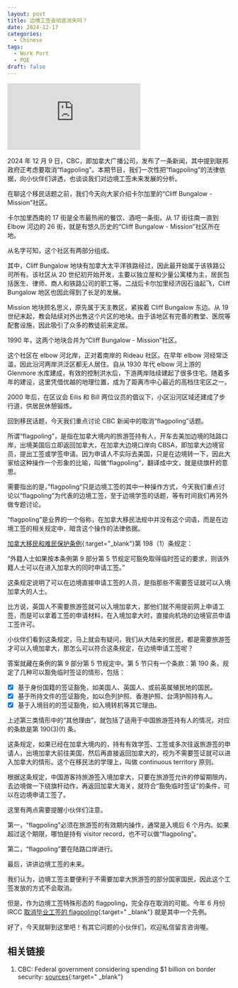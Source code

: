 ```yaml
---
layout: post
title: 边境工签会彻底消失吗？
date: 2024-12-17
categories:
  - Chinese
tags:
  - Work Port
  - POE
draft: false
---
```


<div class="videoWrapper">
<iframe src="https://www.youtube.com/embed/y0HdyQ8frOo" title="YouTube video player" frameborder="0" allow="accelerometer; autoplay; clipboard-write; encrypted-media; gyroscope; picture-in-picture" allowfullscreen></iframe>
</div>
<div style="display: flex; align-items: flex-start; justify-content: center; font-size: 14px; color: #777;"></div>

<!-- more -->

2024 年 12 月 9 日，CBC，即加拿大广播公司，发布了一条新闻，其中提到联邦政府正考虑要取消“flagpoling”。本期节目，我们一次性把“flagpoling”的法律依据，向小伙伴们讲透，也谈谈我们对边境工签未来发展的分析。

在聊这个移民话题之前，我们今天向大家介绍卡尔加里的“Cliff Bungalow - Mission”社区。

卡尔加里西南的 17 街是全市最热闹的餐饮、酒吧一条街。从 17 街往南一直到 Elbow 河边的 26 街，就是有悠久历史的“Cliff Bungalow - Mission”社区所在地。

从名字可知，这个社区有两部分组成。

其中，Cliff Bungalow 地块有加拿大太平洋铁路经过，因此最开始属于该铁路公司所有。该社区从 20 世纪初开始开发，主要以独立屋和少量公寓楼为主，居民包括医生、律师、商人和铁路公司的职工等。二战后卡尔加里经济因石油起飞，Cliff Bungalow 地区也因此得到了长足的发展。

Mission 地块顾名思义，原先属于天主教区，紧挨着 Cliff Bungalow 东边。从 19 世纪末起，教会陆续对外出售这个片区的地块。由于该地区有完善的教堂、医院等配套设施，因此吸引了众多的教徒前来定居。

1990 年，这两个地块合并为“Cliff Bungalow - Mission”社区。

这个社区在 elbow 河北岸，正对着南岸的 Rideau 社区。在早年 elbow 河经常泛滥，因此沿河两岸洪泛区都无人居住。自从 1930 年代 elbow 河上游的 Glenmore 水库建成，有效的控制洪水后，下游两岸陆续建起了很多住宅。随着多年的建设，这里凭借优越的地理位置，成为了距离市中心最近的高档住宅区之一。

2000 年后，在区议会 Eilis 和 Bill 两位议员的倡议下，小区沿河区域还建成了步行道，供居民休憩锻炼。

回到移民话题，今天我们重点讨论 CBC 新闻中的取消“flagpoling”话题。

所谓“flagpoling”，是指在加拿大境内的旅游签持有人，开车去美加边境的陆路口岸，出境美国后立即返回加拿大，在加拿大边境口岸向 CBSA，即加拿大边境官员，提出工签或学签申请。因为申请人不实际去美国，只是在边境转一下，因此大家给这种操作一个形象的比喻，叫做“flagpoling“，翻译成中文，就是绕旗杆的意思。

需要指出的是，”flagpoling“只是边境工签的其中一种操作方式，今天我们重点讨论以“flagpoling“为代表的边境工签，至于边境学签的话题，等有时间我们再另外做专题讨论。

“flagpoling”是业界的一个俗称，在加拿大移民法规中并没有这个词语，而是在边境工签的相关规定中，暗含这个操作的法律依据。

[加拿大移民和难民保护条例](https://www.canlii.org/en/ca/laws/regu/sor-2002-227/latest/sor-2002-227.html){:target="\_blank"}第 198（1）条规定：

“外籍人士如果按本条例第 9 部分第 5 节规定可豁免取得临时签证的要求，则该外籍人士可以在进入加拿大的同时申请工签。”

这条规定说明了可以在边境直接申请工签的人员，是指那些不需要签证就可以入境加拿大的人士。

比方说，英国人不需要旅游签就可以入境加拿大，那他们就不用提前网上申请工签，而是可以拿着工签的申请材料，在入境加拿大时，直接向机场的边境官员申请工签许可。

小伙伴们看到这条规定，马上就会有疑问，我们从大陆来的居民，都是需要旅游签才可以入境加拿大，那怎么可以符合这条规定，在边境申请工签呢？

答案就藏在条例的第 9 部分第 5 节规定中。第 5 节只有一个条款：第 190 条，规定了几种可以豁免临时签证的情形，包括：

- [x] 基于身份国籍的签证豁免，如美国人、英国人、或前英属殖民地的国民。
- [x] 基于所持文件的签证豁免，如以色列护照、香港护照、台湾护照持有人。
- [x] 基于入境目的的签证豁免，如入境转机等其它理由。

上述第三类情形中的“其他理由”，就包括了适用于中国旅游签持有人的情况，对应的条款是第 190(3)(f) 条。

这条规定，如果已经在加拿大境内的，持有有效学签、工签或多次往返旅游签的申请人，出境加拿大前往美国，然后再直接返回加拿大的，视为不需要签证就可以进入加拿大的情形。这个在移民法的学理上，叫做 continuous territory 原则。

<!-- (3) 如外籍人士进入加拿大仅为如下目的之一，则可以豁免取得临时签证：

(f) 离开加拿大去往美国或 St. Pierre 和 Miquelon 后，再次进入加拿大，如果：

- （i）在离开之前已经持有学签、工签或持有多次往返的旅游签，且
- （ii）在上述签证的有效期内返回加拿大。 -->

根据这条规定，中国游客持旅游签入境加拿大，只要在旅游签允许的停留期限内，去边境做一下绕旗杆动作，再返回加拿大海关，就符合“豁免临时签证”的条件，可以在边境申请工签了。

这里有两点需要提醒小伙伴们注意。

第一，“flagpoling”必须在旅游签的有效期内操作，通常是入境后 6 个月内。如果超过这个期限，哪怕是持有 visitor record，也不可以做“flagpoling”。

第二，“flagpoling”要在陆路口岸进行。

<!-- 理论上讲，申请人从美国飞回来，从加拿大机场入境，也符合第 190(3)(f)条规定。但是，这种操作成本高，案例少，机场的边境官员因缺少经验和先例，完全可以拒绝发放工签，因此从实操的角度，风险比较大，不建议操作。 -->

最后，讲讲边境工签的未来。

我们认为，边境工签主要便利于不需要加拿大旅游签的部分国家国民，因此这个工签发放的方式不会取消。

但是，作为边境工签特殊形态的 flagpoling，完全存在取消的可能。今年 6 月份 IRCC [取消毕业工签的 flagpoling](https://www.canada.ca/en/immigration-refugees-citizenship/news/2024/06/canada-improves-fairness-for-applicants-by-ending-post-graduation-work-permit-flagpoling.html){:target=" \_blank"} 就是其中一个先例。

好了，今天就聊到这里吧！有其它问题的小伙伴们，欢迎私信留言咨询喔。

## 相关链接

1. CBC: Federal government considering spending $1 billion on border security: [sources](https://www.cbc.ca/news/politics/canada-border-security-1.7405372){:target=" \_blank"}

